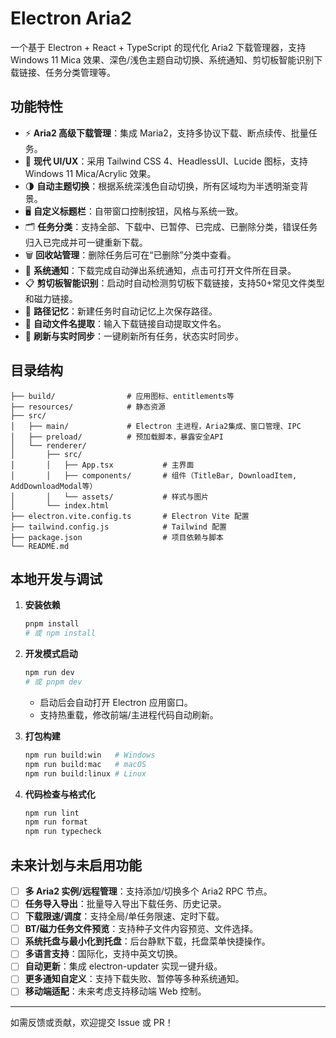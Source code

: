 # Electron Aria2

一个基于 Electron + React + TypeScript 的现代化 Aria2 下载管理器，支持 Windows 11 Mica 效果、深色/浅色主题自动切换、系统通知、剪切板智能识别下载链接、任务分类管理等。

## 功能特性

- ⚡ **Aria2 高级下载管理**：集成 Maria2，支持多协议下载、断点续传、批量任务。
- 🎨 **现代 UI/UX**：采用 Tailwind CSS 4、HeadlessUI、Lucide 图标，支持 Windows 11 Mica/Acrylic 效果。
- 🌗 **自动主题切换**：根据系统深浅色自动切换，所有区域均为半透明渐变背景。
- 🖥️ **自定义标题栏**：自带窗口控制按钮，风格与系统一致。
- 🗂️ **任务分类**：支持全部、下载中、已暂停、已完成、已删除分类，错误任务归入已完成并可一键重新下载。
- 🗑️ **回收站管理**：删除任务后可在“已删除”分类中查看。
- 🔔 **系统通知**：下载完成自动弹出系统通知，点击可打开文件所在目录。
- 📋 **剪切板智能识别**：启动时自动检测剪切板下载链接，支持50+常见文件类型和磁力链接。
- 📁 **路径记忆**：新建任务时自动记忆上次保存路径。
- 📝 **自动文件名提取**：输入下载链接自动提取文件名。
- 🔄 **刷新与实时同步**：一键刷新所有任务，状态实时同步。

## 目录结构

```
├── build/                # 应用图标、entitlements等
├── resources/            # 静态资源
├── src/
│   ├── main/             # Electron 主进程，Aria2集成、窗口管理、IPC
│   ├── preload/          # 预加载脚本，暴露安全API
│   └── renderer/
│       ├── src/
│       │   ├── App.tsx           # 主界面
│       │   ├── components/       # 组件（TitleBar, DownloadItem, AddDownloadModal等）
│       │   └── assets/           # 样式与图片
│       └── index.html
├── electron.vite.config.ts       # Electron Vite 配置
├── tailwind.config.js            # Tailwind 配置
├── package.json                  # 项目依赖与脚本
└── README.md
```

## 本地开发与调试

1. **安装依赖**
   ```bash
   pnpm install
   # 或 npm install
   ```
2. **开发模式启动**
   ```bash
   npm run dev
   # 或 pnpm dev
   ```
   - 启动后会自动打开 Electron 应用窗口。
   - 支持热重载，修改前端/主进程代码自动刷新。

3. **打包构建**
   ```bash
   npm run build:win   # Windows
   npm run build:mac   # macOS
   npm run build:linux # Linux
   ```

4. **代码检查与格式化**
   ```bash
   npm run lint
   npm run format
   npm run typecheck
   ```

## 未来计划与未启用功能

- [ ] **多 Aria2 实例/远程管理**：支持添加/切换多个 Aria2 RPC 节点。
- [ ] **任务导入导出**：批量导入导出下载任务、历史记录。
- [ ] **下载限速/调度**：支持全局/单任务限速、定时下载。
- [ ] **BT/磁力任务文件预览**：支持种子文件内容预览、文件选择。
- [ ] **系统托盘与最小化到托盘**：后台静默下载，托盘菜单快捷操作。
- [ ] **多语言支持**：国际化，支持中英文切换。
- [ ] **自动更新**：集成 electron-updater 实现一键升级。
- [ ] **更多通知自定义**：支持下载失败、暂停等多种系统通知。
- [ ] **移动端适配**：未来考虑支持移动端 Web 控制。

---

如需反馈或贡献，欢迎提交 Issue 或 PR！
